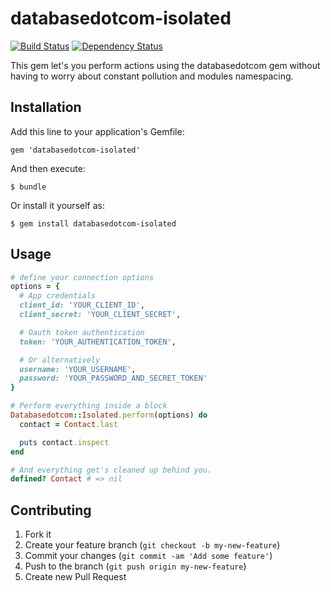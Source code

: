 # databasedotcom-isolated

[![Build Status](https://travis-ci.org/sagmor/databasedotcom-isolated.png)](https://travis-ci.org/sagmor/databasedotcom-isolated)
[![Dependency Status](https://gemnasium.com/sagmor/databasedotcom-isolated.png)](https://gemnasium.com/sagmor/databasedotcom-isolated)


This gem let's you perform actions using the databasedotcom gem without having
to worry about constant pollution and modules namespacing.

## Installation

Add this line to your application's Gemfile:

    gem 'databasedotcom-isolated'

And then execute:

    $ bundle

Or install it yourself as:

    $ gem install databasedotcom-isolated

## Usage

```ruby
# define your connection options
options = {
  # App credentials
  client_id: 'YOUR_CLIENT_ID',
  client_secret: 'YOUR_CLIENT_SECRET',

  # Oauth token authentication
  token: 'YOUR_AUTHENTICATION_TOKEN',

  # Or alternatively
  username: 'YOUR_USERNAME',
  password: 'YOUR_PASSWORD_AND_SECRET_TOKEN'
}

# Perform everything inside a block
Databasedotcom::Isolated.perform(options) do
  contact = Contact.last

  puts contact.inspect
end

# And everything get's cleaned up behind you.
defined? Contact # => nil
```

## Contributing

1. Fork it
2. Create your feature branch (`git checkout -b my-new-feature`)
3. Commit your changes (`git commit -am 'Add some feature'`)
4. Push to the branch (`git push origin my-new-feature`)
5. Create new Pull Request
